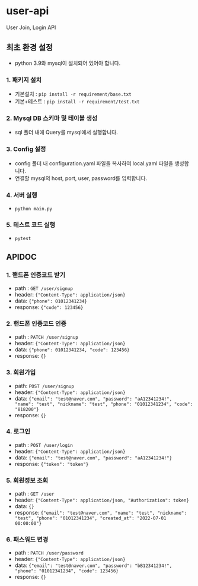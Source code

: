 # user-api
User Join, Login API

## 최초 환경 설정
 - python 3.9와 mysql이 설치되어 있어야 합니다.

### 1. 패키지 설치
 - 기본설치 : ```pip install -r requirement/base.txt```
 - 기본+테스트 : ```pip install -r requirement/test.txt```

### 2. Mysql DB 스키마 및 테이블 생성
 - sql 폴더 내에 Query를 mysql에서 실행합니다.

### 3. Config 설정
  - config 폴더 내 configuration.yaml 파일을 복사하여 local.yaml 파일을 생성합니다.
  - 연결할 mysql의 host, port, user, password를 입력합니다.

### 4. 서버 실행
 - ```python main.py```

### 5. 테스트 코드 실행
 - ```pytest```


## APIDOC

### 1. 핸드폰 인증코드 받기
 - path : ```GET /user/signup```
 - header: ```{"Content-Type": application/json}```
 - data: ```{"phone": 01012341234}```
 - response: ```{"code": 123456}```

### 2. 핸드폰 인증코드 인증
 - path : ```PATCH /user/signup```
 - header: ```{"Content-Type": application/json}```
 - data: ```{"phone": 01012341234, "code": 123456}```
 - response: ```{}```

### 3. 회원가입
 - path: ```POST /user/signup```
 - header: ```{"Content-Type": application/json}```
 - data: ```{"email": "test@naver.com", "password": "aA12341234!", "name": "test", "nickname": "test", "phone": "01012341234", "code": "818200"}```
 - response: ```{}```

### 4. 로그인
 - path : ```POST /user/login```
 - header: ```{"Content-Type": application/json}```
 - data: ```{"email": "test@naver.com", "password": "aA12341234!"}```
 - response: ```{"token": "token"}```

### 5. 회원정보 조회
 - path : ```GET /user```
 - header: ```{"Content-Type": application/json, "Authorization": token}```
 - data: ```{}```
 - response: ```{"email": "test@naver.com", "name": "test", "nickname": "test", "phone": "01012341234", "created_at": "2022-07-01 00:00:00"}```


### 6. 패스워드 변경
 - path : ```PATCH /user/password```
 - header: ```{"Content-Type": application/json}```
 - data: ```{"email": "test@naver.com", "password": "bB12341234!", "phone": "01012341234", "code": 123456}```
 - response: ```{}```
